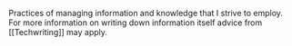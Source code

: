 Practices of managing information and knowledge that I strive to employ. For more information on writing down information itself advice from [[Techwriting]] may apply.